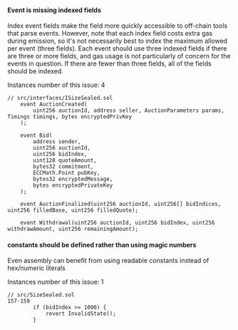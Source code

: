 
#### Event is missing indexed fields

Index event fields make the field more quickly accessible to off-chain tools that parse events. However, note that each index field costs extra gas during emission, so it's not necessarily best to index the maximum allowed per event (three fields). Each event should use three indexed fields if there are three or more fields, and gas usage is not particularly of concern for the events in question. If there are fewer than three fields, all of the fields should be indexed.

Instances number of this issue: 4
```solidity
// src/interfaces/ISizeSealed.sol
    event AuctionCreated(
        uint256 auctionId, address seller, AuctionParameters params, Timings timings, bytes encryptedPrivKey
    );

    event Bid(
        address sender,
        uint256 auctionId,
        uint256 bidIndex,
        uint128 quoteAmount,
        bytes32 commitment,
        ECCMath.Point pubKey,
        bytes32 encryptedMessage,
        bytes encryptedPrivateKey
    );

    event AuctionFinalized(uint256 auctionId, uint256[] bidIndices, uint256 filledBase, uint256 filledQuote);

    event Withdrawal(uint256 auctionId, uint256 bidIndex, uint256 withdrawAmount, uint256 remainingAmount);
``` 

#### constants should be defined rather than using magic numbers

Even assembly can benefit from using readable constants instead of hex/numeric literals

Instances number of this issue: 1
```solidity
// src/SizeSealed.sol
157-159
        if (bidIndex >= 1000) {
            revert InvalidState();
        }
```

